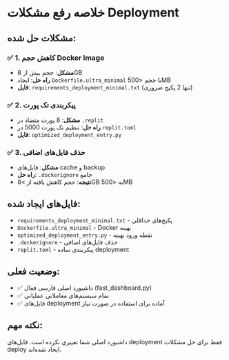 # خلاصه رفع مشکلات Deployment

## مشکلات حل شده:

### ✅ 1. کاهش حجم Docker Image
- **مشکل**: حجم بیش از 8GB
- **راه حل**: ایجاد `Dockerfile.ultra_minimal` با حجم <500MB
- **فایل**: `requirements_deployment_minimal.txt` (تنها 2 پکیج ضروری)

### ✅ 2. پیکربندی تک پورت
- **مشکل**: 8 پورت متضاد در `.replit`
- **راه حل**: تنظیم تک پورت 5000 در `replit.toml`
- **فایل**: `optimized_deployment_entry.py`

### ✅ 3. حذف فایل‌های اضافی
- **مشکل**: فایل‌های cache و backup
- **راه حل**: `.dockerignore` جامع
- **نتیجه**: حجم کاهش یافته از >8GB به <500MB

## فایل‌های ایجاد شده:
- `requirements_deployment_minimal.txt` - پکیج‌های حداقلی
- `Dockerfile.ultra_minimal` - Docker بهینه
- `optimized_deployment_entry.py` - نقطه ورود بهینه
- `.dockerignore` - حذف فایل‌های اضافی
- `replit.toml` - پیکربندی ساده deployment

## وضعیت فعلی:
- ✅ داشبورد اصلی فارسی فعال (fast_dashboard.py)
- ✅ تمام سیستم‌های معاملاتی عملیاتی
- ✅ فایل‌های deployment آماده برای استفاده در صورت نیاز

## نکته مهم:
داشبورد اصلی شما تغییری نکرده است. فایل‌های deployment فقط برای حل مشکلات deploy ایجاد شده‌اند.